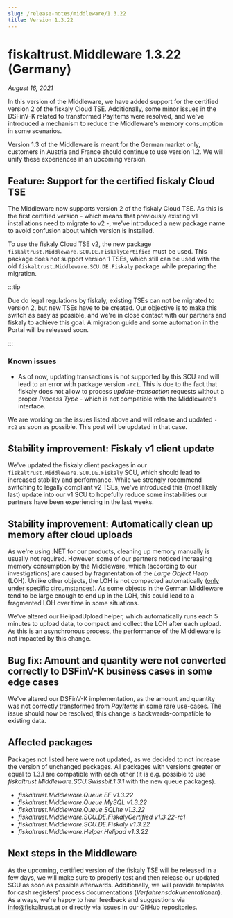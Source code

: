 ```yaml
---
slug: /release-notes/middleware/1.3.22
title: Version 1.3.22
---
```


# fiskaltrust.Middleware 1.3.22 (Germany)
_August 16, 2021_

In this version of the Middleware, we have added support for the certified version 2 of the fiskaly Cloud TSE. Additionally, some minor issues in the DSFinV-K related to transformed PayItems were resolved, and we've introduced a mechanism to reduce the Middleware's memory consumption in some scenarios.

<div class="alert alert--warning" role="alert">Version 1.3 of the Middleware is meant for the German market only, customers in Austria and France should continue to use version 1.2. We will unify these experiences in an upcoming version.</div>

## Feature: Support for the certified fiskaly Cloud TSE
The Middleware now supports version 2 of the fiskaly Cloud TSE. As this is the first certified version - which means that previously existing v1 installations need to migrate to v2 -, we've introduced a new package name to avoid confusion about which version is installed.

To use the fiskaly Cloud TSE v2, the new package `fiskaltrust.Middleware.SCU.DE.FiskalyCertified` must be used. This package does not support version 1 TSEs, which still can be used with the old `fiskaltrust.Middleware.SCU.DE.Fiskaly` package while preparing the migration.

:::tip

Due do legal regulations by fiskaly, existing TSEs can not be migrated to version 2, but new TSEs have to be created. Our objective is to make this switch as easy as possible, and we're in close contact with our partners and fiskaly to achieve this goal. A migration guide and some automation in the Portal will be released soon.

:::

### Known issues
- As of now, updating transactions is not supported by this SCU and will lead to an error with package version `-rc1`. This is due to the fact that fiskaly does not allow to process _update-transaction_ requests without a proper _Process Type_ - which is not compatible with the Middleware's interface. 

We are working on the issues listed above and will release and updated `-rc2` as soon as possible. This post will be updated in that case.

## Stability improvement: Fiskaly v1 client update
We've updated the fiskaly client packages in our `fiskaltrust.Middleware.SCU.DE.Fiskaly` SCU, which should lead to increased stability and performance. While we strongly recommend switching to legally compliant v2 TSEs, we've introduced this (most likely last) update into our v1 SCU to hopefully reduce some instabilities our partners have been experiencing in the last weeks.

## Stability improvement: Automatically clean up memory after cloud uploads
As we're using .NET for our products, cleaning up memory manually is usually not required. However, some of our partners noticed increasing memory consumption by the Middleware, which (according to our investigations) are caused by fragmentation of the _Large Object Heap_ (LOH). Unlike other objects, the LOH is not compacted automatically ([only under specific circumstances](https://docs.microsoft.com/en-us/dotnet/standard/garbage-collection/large-object-heap#when-is-a-large-object-collected)). As some objects in the German Middleware tend to be large enough to end up in the LOH, this could lead to a fragmented LOH over time in some situations.

We've altered our HelipadUpload helper, which automatically runs each 5 minutes to upload data, to compact and collect the LOH after each upload. As this is an asynchronous process, the performance of the Middleware is not impacted by this change.

## Bug fix: Amount and quantity were not converted correctly to DSFinV-K business cases in some edge cases
We've altered our DSFinV-K implementation, as the amount and quantity was not correctly transformed from _PayItems_ in some rare use-cases. The issue should now be resolved, this change is backwards-compatible to existing data.

## Affected packages
Packages not listed here were not updated, as we decided to not increase the version of unchanged packages. All packages with versions greater or equal to 1.3.1 are compatible with each other (it is e.g. possible to use _fiskaltrust.Middleware.SCU.Swissbit.1.3.1_ with the new queue packages).

- _fiskaltrust.Middleware.Queue.EF v1.3.22_
- _fiskaltrust.Middleware.Queue.MySQL v1.3.22_
- _fiskaltrust.Middleware.Queue.SQLite v1.3.22_
- _fiskaltrust.Middleware.SCU.DE.FiskalyCertified v1.3.22-rc1_
- _fiskaltrust.Middleware.SCU.DE.Fiskaly v1.3.22_
- _fiskaltrust.Middleware.Helper.Helipad v1.3.22_

## Next steps in the Middleware
As the upcoming, certified version of the fiskaly TSE will be released in a few days, we will make sure to properly test and then release our updated SCU as soon as possible afterwards. Additionally, we will provide templates for cash registers' process documentations (_Verfahrensdokumentationen_). As always, we're happy to hear feedback and suggestions via [info@fiskaltrust.at](mailto:info@fiskaltrust.at) or directly via issues in our GitHub repositories.
